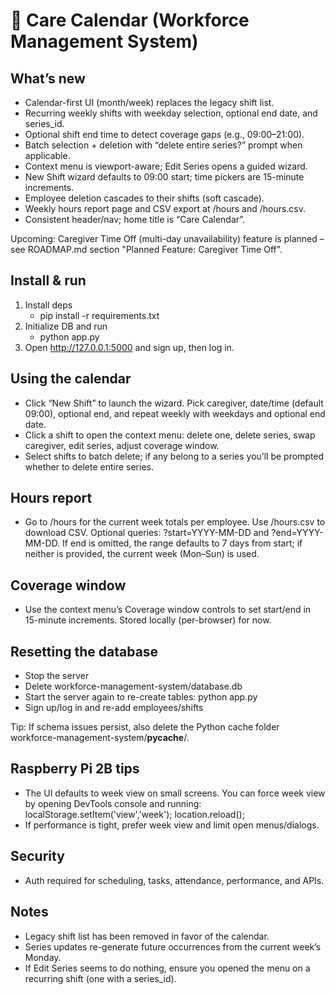 # 💼 Care Calendar (Workforce Management System)

## What’s new

- Calendar-first UI (month/week) replaces the legacy shift list.
- Recurring weekly shifts with weekday selection, optional end date, and series_id.
- Optional shift end time to detect coverage gaps (e.g., 09:00–21:00).
- Batch selection + deletion with “delete entire series?” prompt when applicable.
- Context menu is viewport-aware; Edit Series opens a guided wizard.
- New Shift wizard defaults to 09:00 start; time pickers are 15-minute increments.
- Employee deletion cascades to their shifts (soft cascade).
- Weekly hours report page and CSV export at /hours and /hours.csv.
- Consistent header/nav; home title is “Care Calendar”.

Upcoming: Caregiver Time Off (multi-day unavailability) feature is planned – see ROADMAP.md section "Planned Feature: Caregiver Time Off".

## Install & run

1. Install deps
   - pip install -r requirements.txt
2. Initialize DB and run
   - python app.py
3. Open <http://127.0.0.1:5000> and sign up, then log in.

## Using the calendar

- Click “New Shift” to launch the wizard. Pick caregiver, date/time (default 09:00), optional end, and repeat weekly with weekdays and optional end date.
- Click a shift to open the context menu: delete one, delete series, swap caregiver, edit series, adjust coverage window.
- Select shifts to batch delete; if any belong to a series you’ll be prompted whether to delete entire series.

## Hours report

- Go to /hours for the current week totals per employee. Use /hours.csv to download CSV. Optional queries: ?start=YYYY-MM-DD and ?end=YYYY-MM-DD. If end is omitted, the range defaults to 7 days from start; if neither is provided, the current week (Mon–Sun) is used.

## Coverage window

- Use the context menu’s Coverage window controls to set start/end in 15-minute increments. Stored locally (per-browser) for now.

## Resetting the database

- Stop the server
- Delete workforce-management-system/database.db
- Start the server again to re-create tables: python app.py
- Sign up/log in and re-add employees/shifts

Tip: If schema issues persist, also delete the Python cache folder workforce-management-system/__pycache__/.

## Raspberry Pi 2B tips

- The UI defaults to week view on small screens. You can force week view by opening DevTools console and running: localStorage.setItem('view','week'); location.reload();
- If performance is tight, prefer week view and limit open menus/dialogs.

## Security

- Auth required for scheduling, tasks, attendance, performance, and APIs.

## Notes

- Legacy shift list has been removed in favor of the calendar.
- Series updates re-generate future occurrences from the current week’s Monday.
- If Edit Series seems to do nothing, ensure you opened the menu on a recurring shift (one with a series_id).
